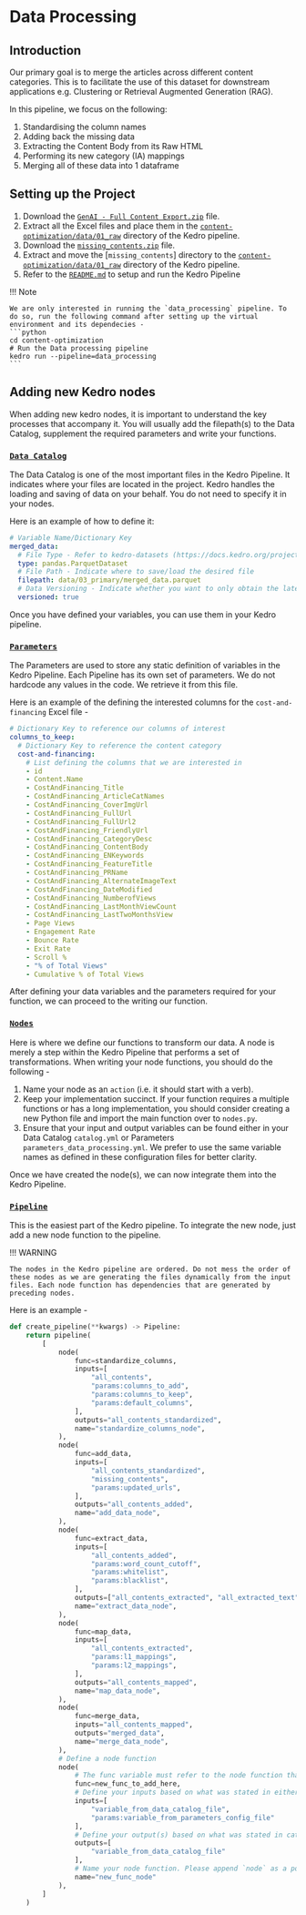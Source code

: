 
# Data Processing 

## Introduction

Our primary goal is to merge the articles across different content categories. This is to facilitate the use of this dataset for downstream applications e.g. Clustering or Retrieval Augmented Generation (RAG). 

In this pipeline, we focus on the following:

1. Standardising the column names
2. Adding back the missing data
3. Extracting the Content Body from its Raw HTML
4. Performing its new category (IA) mappings
5. Merging all of these data into 1 dataframe

## Setting up the Project

1. Download the [`GenAI - Full Content Export.zip`](https://drive.google.com/file/d/1auKR6zHlxFz7fmkci2BUimYEjW4lotlU/view) file.
2. Extract all the Excel files and place them in the [`content-optimization/data/01_raw`](https://github.com/Synapxe-DNA/healthhub-content-optimization/tree/main/content-optimization/data/01_raw) directory of the Kedro pipeline.
3. Download the [`missing_contents.zip`](https://drive.google.com/file/d/1KX7Jsc9LVn6ozsT1P87kTmjVYh4be2j2/view) file.
4. Extract and move the [`missing_contents`] directory to the [`content-optimization/data/01_raw`](https://github.com/Synapxe-DNA/healthhub-content-optimization/tree/main/content-optimization/data/01_raw) directory of the Kedro pipeline.
5. Refer to the [`README.md`](https://github.com/Synapxe-DNA/healthhub-content-optimization/tree/main/content-optimization) to setup and run the Kedro Pipeline

!!! Note

    We are only interested in running the `data_processing` pipeline. To do so, run the following command after setting up the virtual environment and its dependecies -
    ```python
    cd content-optimization
    # Run the Data processing pipeline
    kedro run --pipeline=data_processing
    ```

## Adding new Kedro nodes

When adding new kedro nodes, it is important to understand the key processes that accompany it. You will usually add the filepath(s) to the Data Catalog, supplement the required parameters and write your functions.

### [`Data Catalog`](https://github.com/Synapxe-DNA/healthhub-content-optimization/blob/main/content-optimization/conf/base/catalog.yml)

The Data Catalog is one of the most important files in the Kedro Pipeline. It indicates where your files are located in the project. Kedro handles the loading and saving of data on your behalf. You do not need to specify it in your nodes. 

Here is an example of how to define it:

```yaml
# Variable Name/Dictionary Key
merged_data:
  # File Type - Refer to kedro-datasets (https://docs.kedro.org/projects/kedro-datasets/en/kedro-datasets-4.1.0/api/kedro_datasets.html) for the appropriate data connector
  type: pandas.ParquetDataset
  # File Path - Indicate where to save/load the desired file
  filepath: data/03_primary/merged_data.parquet
  # Data Versioning - Indicate whether you want to only obtain the latest file or track the changes (via timestamp)
  versioned: true
```

Once you have defined your variables, you can use them in your Kedro pipeline.

### [`Parameters`](https://github.com/Synapxe-DNA/healthhub-content-optimization/blob/main/content-optimization/conf/base/parameters_data_processing.yml)

The Parameters are used to store any static definition of variables in the Kedro Pipeline. Each Pipeline has its own set of parameters. We do not hardcode any values in the code. We retrieve it from this file.

Here is an example of the defining the interested columns for the `cost-and-financing` Excel file -

```yaml
# Dictionary Key to reference our columns of interest
columns_to_keep:
  # Dictionary Key to reference the content category
  cost-and-financing:
    # List defining the columns that we are interested in
    - id
    - Content.Name
    - CostAndFinancing_Title
    - CostAndFinancing_ArticleCatNames
    - CostAndFinancing_CoverImgUrl
    - CostAndFinancing_FullUrl
    - CostAndFinancing_FullUrl2
    - CostAndFinancing_FriendlyUrl
    - CostAndFinancing_CategoryDesc
    - CostAndFinancing_ContentBody
    - CostAndFinancing_ENKeywords
    - CostAndFinancing_FeatureTitle
    - CostAndFinancing_PRName
    - CostAndFinancing_AlternateImageText
    - CostAndFinancing_DateModified
    - CostAndFinancing_NumberofViews
    - CostAndFinancing_LastMonthViewCount
    - CostAndFinancing_LastTwoMonthsView
    - Page Views
    - Engagement Rate
    - Bounce Rate
    - Exit Rate
    - Scroll %
    - "% of Total Views"
    - Cumulative % of Total Views
```

After defining your data variables and the parameters required for your function, we can proceed to the writing our function.

### [`Nodes`](https://github.com/Synapxe-DNA/healthhub-content-optimization/blob/main/content-optimization/src/content_optimization/pipelines/data_processing/nodes.py)

Here is where we define our functions to transform our data. A node is merely a step within the Kedro Pipeline that performs a set of transformations. When writing your node functions, you should do the following -

1. Name your node as an `action` (i.e. it should start with a verb).
2. Keep your implementation succinct. If your function requires a multiple functions or has a long implementation, you should consider creating a new Python file and import the main function over to `nodes.py`.
3. Ensure that your input and output variables can be found either in your Data Catalog `catalog.yml` or Parameters `parameters_data_processing.yml`. We prefer to use the same variable names as defined in these configuration files for better clarity.

Once we have created the node(s), we can now integrate them into the Kedro Pipeline.

### [`Pipeline`](https://github.com/Synapxe-DNA/healthhub-content-optimization/blob/main/content-optimization/src/content_optimization/pipelines/data_processing/pipeline.py)

This is the easiest part of the Kedro pipeline. To integrate the new node, just add a new node function to the pipeline.

!!! WARNING

    The nodes in the Kedro pipeline are ordered. Do not mess the order of these nodes as we are generating the files dynamically from the input files. Each node function has dependencies that are generated by preceding nodes.

Here is an example -

```python
def create_pipeline(**kwargs) -> Pipeline:
    return pipeline(
        [
            node(
                func=standardize_columns,
                inputs=[
                    "all_contents",
                    "params:columns_to_add",
                    "params:columns_to_keep",
                    "params:default_columns",
                ],
                outputs="all_contents_standardized",
                name="standardize_columns_node",
            ),
            node(
                func=add_data,
                inputs=[
                    "all_contents_standardized",
                    "missing_contents",
                    "params:updated_urls",
                ],
                outputs="all_contents_added",
                name="add_data_node",
            ),
            node(
                func=extract_data,
                inputs=[
                    "all_contents_added",
                    "params:word_count_cutoff",
                    "params:whitelist",
                    "params:blacklist",
                ],
                outputs=["all_contents_extracted", "all_extracted_text"],
                name="extract_data_node",
            ),
            node(
                func=map_data,
                inputs=[
                    "all_contents_extracted",
                    "params:l1_mappings",
                    "params:l2_mappings",
                ],
                outputs="all_contents_mapped",
                name="map_data_node",
            ),
            node(
                func=merge_data,
                inputs="all_contents_mapped",
                outputs="merged_data",
                name="merge_data_node",
            ),
            # Define a node function
            node(
                # The func variable must refer to the node function that you created in nodes.py
                func=new_func_to_add_here,
                # Define your inputs based on what was stated in either catalog.yml or parameters_data_processing.yml. Please note that parameters must have a `params:` prefix defined beforehand
                inputs=[
                    "variable_from_data_catalog_file",
                    "params:variable_from_parameters_config_file"
                ],
                # Define your output(s) based on what was stated in catalog.yml
                outputs=[
                    "variable_from_data_catalog_file"
                ],
                # Name your node function. Please append `node` as a postfix. This name is used for visualising the Kedro pipeline
                name="new_func_node"
            ),
        ]
    )
```